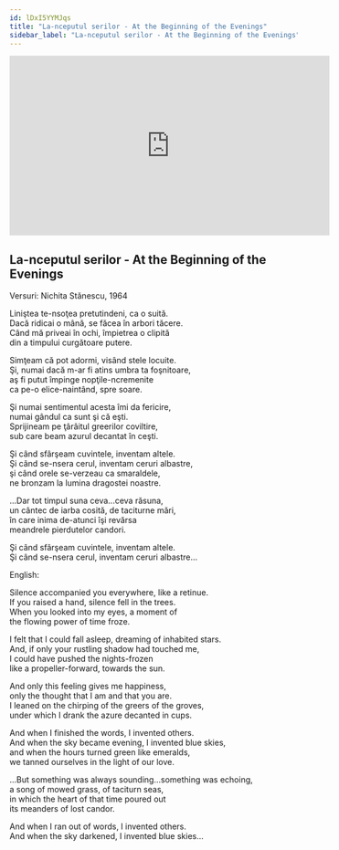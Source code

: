 ```yaml
---
id: lDxI5YYMJqs
title: "La-nceputul serilor - At the Beginning of the Evenings"
sidebar_label: "La-nceputul serilor - At the Beginning of the Evenings"
---
```


<div class="video-float-container">
  <iframe
    width="560"
    height="315"
    src="https://www.youtube.com/embed/lDxI5YYMJqs"
    title="YouTube video player"
    frameborder="0"
    allow="accelerometer; autoplay; clipboard-write; encrypted-media; gyroscope; picture-in-picture; web-share"
    referrerpolicy="strict-origin-when-cross-origin"
    allowfullscreen
  ></iframe>
</div>

## La-nceputul serilor - At the Beginning of the Evenings

Versuri: Nichita Stănescu, 1964

Liniştea te-nsoţea pretutindeni, ca o suită.  
Dacă ridicai o mână, se făcea în arbori tăcere.  
Când mă priveai în ochi, împietrea o clipită  
din a timpului curgătoare putere.

Simţeam că pot adormi, visând stele locuite.  
Şi, numai dacă m-ar fi atins umbra ta foşnitoare,  
aş fi putut împinge nopţile-ncremenite  
ca pe-o elice-naintând, spre soare.

Şi numai sentimentul acesta îmi da fericire,  
numai gândul ca sunt şi că eşti.  
Sprijineam pe ţârâitul greerilor coviltire,  
sub care beam azurul decantat în ceşti.

Şi când sfârşeam cuvintele, inventam altele.  
Şi când se-nsera cerul, inventam ceruri albastre,  
şi când orele se-verzeau ca smaraldele,  
ne bronzam la lumina dragostei noastre.

...Dar tot timpul suna ceva...ceva răsuna,  
un cântec de iarba cosită, de taciturne mări,  
în care inima de-atunci îşi revărsa  
meandrele pierdutelor candori.

Şi când sfârşeam cuvintele, inventam altele.  
Şi când se-nsera cerul, inventam ceruri albastre...

English:

Silence accompanied you everywhere, like a retinue.  
If you raised a hand, silence fell in the trees.  
When you looked into my eyes, a moment of  
the flowing power of time froze.

I felt that I could fall asleep, dreaming of inhabited stars.  
And, if only your rustling shadow had touched me,  
I could have pushed the nights-frozen  
like a propeller-forward, towards the sun.

And only this feeling gives me happiness,  
only the thought that I am and that you are.  
I leaned on the chirping of the greers of the groves,  
under which I drank the azure decanted in cups.

And when I finished the words, I invented others.  
And when the sky became evening, I invented blue skies,  
and when the hours turned green like emeralds,  
we tanned ourselves in the light of our love.

...But something was always sounding...something was echoing,  
a song of mowed grass, of taciturn seas,  
in which the heart of that time poured out  
its meanders of lost candor.

And when I ran out of words, I invented others.  
And when the sky darkened, I invented blue skies...
